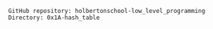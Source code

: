                       

    GitHub repository: holbertonschool-low_level_programming
    Directory: 0x1A-hash_table